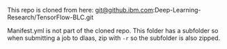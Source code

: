 This repo is cloned from here:
git@github.ibm.com:Deep-Learning-Research/TensorFlow-BLC.git

Manifest.yml is not part of the cloned repo.
This folder has a subfolder so when submitting a job to dlaas, zip with `-r` so the subfolder is also zipped.
